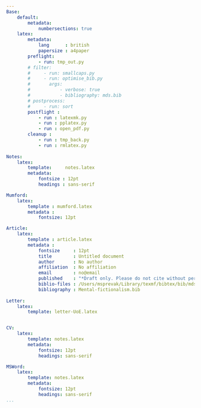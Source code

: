 ```yaml
---
Base:
    default:                 
        metadata:
            numbersections: true
    latex:
        metadata:
            lang      : british
            papersize : a4paper
        preflight:
            - run: tmp_out.py
        # filter:
        #     - run: smallcaps.py
        #     - run: optimise_bib.py
        #       args:
        #           - verbose: true
        #           - bibliography: mds.bib
        # postprocess:
        #     - run: sort
        postflight :
            - run : latexmk.py
            - run : pplatex.py
            - run : open_pdf.py
        cleanup :
            - run : tmp_back.py
            - run : rmlatex.py
                    
Notes:
    latex:
        template:     notes.latex
        metadata:
            fontsize : 12pt
            headings : sans-serif

Mumford:
    latex:
        template : mumford.latex
        metadata :
            fontsize: 12pt

Article:
    latex:
        template : article.latex
        metadata :
            fontsize     : 12pt
            title        : Untitled document
            author       : No author
            affiliation  : No affiliation
            email        : no@email
            published    : "*Draft only. Please do not cite without permission.*"
            biblio-files : /Users/msprevak/Library/texmf/bibtex/bib/mds-bib/refs
            bibliography : Mental-fictionalism.bib
            
Letter:    
    latex:
        template: letter-UoE.latex


CV:    
    latex:
        template: notes.latex
        metadata: 
            fontsize: 12pt
            headings: sans-serif

MSWord:  
    latex:
        template: notes.latex
        metadata: 
            fontsize: 12pt
            headings: sans-serif
...
```


